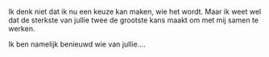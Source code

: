 Ik denk niet dat ik nu een keuze kan maken, wie het wordt. 
Maar ik weet wel dat de sterkste van jullie twee de grootste kans maakt om met mij samen te werken. 

Ik ben namelijk benieuwd wie van jullie....